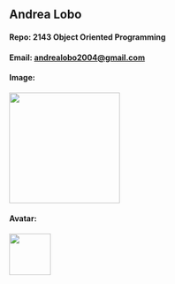 ## Andrea Lobo

#### Repo: 2143 Object Oriented Programming

#### Email: andrealobo2004@gmail.com

#### Image:

<img src="https://i.imgur.com/PGXznmo.jpeg" width="200">

#### Avatar:

<img src="https://i.imgur.com/uOggf85.png" width="75">
